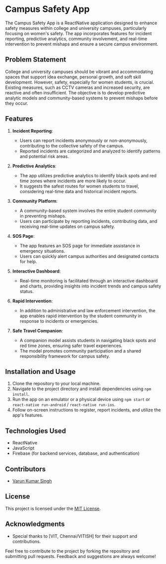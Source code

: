# Campus Safety App

The Campus Safety App is a ReactNative application designed to enhance safety measures within college and university campuses, particularly focusing on women's safety. The app incorporates features for incident reporting, predictive analytics, community involvement, and real-time intervention to prevent mishaps and ensure a secure campus environment.

## Problem Statement

College and university campuses should be vibrant and accommodating spaces that support idea exchange, personal growth, and soft skill development. However, safety, especially for women students, is crucial. Existing measures, such as CCTV cameras and increased security, are reactive and often insufficient. The objective is to develop predictive analytic models and community-based systems to prevent mishaps before they occur.

## Features

1. **Incident Reporting**:
   - Users can report incidents anonymously or non-anonymously, contributing to the collective safety of the campus.
   - Reported incidents are categorized and analyzed to identify patterns and potential risk areas.

2. **Predictive Analytics**:
   - The app utilizes predictive analytics to identify black spots and red time zones where incidents are more likely to occur.
   - It suggests the safest routes for women students to travel, considering real-time data and historical incident reports.

3. **Community Platform**:
   - A community-based system involves the entire student community in preventing mishaps.
   - Users can participate by reporting incidents, contributing data, and receiving real-time updates on campus safety.

4. **SOS Page**:
   - The app features an SOS page for immediate assistance in emergency situations.
   - Users can quickly alert campus authorities and designated contacts for help.

5. **Interactive Dashboard**:
   - Real-time monitoring is facilitated through an interactive dashboard and charts, providing insights into incident trends and campus safety status.

6. **Rapid Intervention**:
   - In addition to administrative and law enforcement intervention, the app enables rapid intervention by the student community in response to incidents or emergencies.

7. **Safe Travel Companion**:
   - A companion model assists students in navigating black spots and red time zones, ensuring safer travel experiences.
   - The model promotes community participation and a shared responsibility framework for campus safety.

## Installation and Usage

1. Clone the repository to your local machine.
2. Navigate to the project directory and install dependencies using `npm install`.
3. Run the app on an emulator or a physical device using `npm start` or `react-native run-android` / `react-native run-ios`.
4. Follow on-screen instructions to register, report incidents, and utilize the app's features.

## Technologies Used

- ReactNative
- JavaScript
- Firebase (for backend services, database, and authentication)

## Contributors

- [Varun Kumar Singh](https://github.com/Varun-Singh14)

## License

This project is licensed under the [MIT License](LICENSE).

## Acknowledgments

- Special thanks to [VIT, Chennai/VITISH] for their support and contributions.

Feel free to contribute to the project by forking the repository and submitting pull requests. Feedback and suggestions are always welcome!
